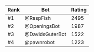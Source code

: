 Rank|Bot|Rating
---|---|---
#1|@RaspFish|2495
#2|@OpeningsBot|1987
#3|@DavidsGuterBot|1522
#4|@pawnrobot|1223
